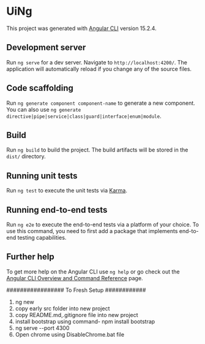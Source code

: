 # UiNg
This project was generated with [Angular CLI](https://github.com/angular/angular-cli) version 15.2.4.

## Development server
Run `ng serve` for a dev server. Navigate to `http://localhost:4200/`. The application will automatically reload if you change any of the source files.

## Code scaffolding
Run `ng generate component component-name` to generate a new component. You can also use `ng generate directive|pipe|service|class|guard|interface|enum|module`.

## Build
Run `ng build` to build the project. The build artifacts will be stored in the `dist/` directory.

## Running unit tests
Run `ng test` to execute the unit tests via [Karma](https://karma-runner.github.io).

## Running end-to-end tests
Run `ng e2e` to execute the end-to-end tests via a platform of your choice. To use this command, you need to first add a package that implements end-to-end testing capabilities.

## Further help
To get more help on the Angular CLI use `ng help` or go check out the [Angular CLI Overview and Command Reference](https://angular.io/cli) page.

################# To Fresh Setup ############
1. ng new <new-project-name>
2. copy early src folder into new project
3. copy README.md,.gitignore file into new project
4. install bootstrap using command- npm install bootstrap
5. ng serve --port 4300
6. Open chrome using DisableChrome.bat file